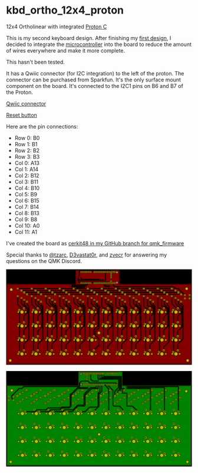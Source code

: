# kbd_ortho_12x4_proton
 12x4 Ortholinear with integrated [Proton C](https://qmk.fm/proton-c/)

 This is my second keyboard design. After finishing my [first design](https://github.com/cerkit/kbd_ortho_12x4), I decided to integrate the [microcontroller](https://qmk.fm/proton-c/) into the board to reduce the amount of wires everywhere and make it more complete.

 This hasn't been tested.

 It has a Qwiic connector (for I2C integration) to the left of the proton. The connector can be purchased from Sparkfun. It's the only surface mount component on the board. It's connected to the I2C1 pins on B6 and B7 of the Proton.

 [Qwiic connector](https://www.sparkfun.com/products/14417)

 [Reset button](https://omronfs.omron.com/en_US/ecb/products/pdf/en-b3f.pdf)

Here are the pin connections:

* Row 0: B0
* Row 1: B1
* Row 2: B2
* Row 3: B3
* Col 0: A13
* Col 1: A14
* Col 2: B12
* Col 3: B11
* Col 4: B10
* Col 5: B9
* Col 6: B15
* Col 7: B14
* Col 8: B13
* Col 9: B8
* Col 10: A0
* Col 11: A1

I've created the board as [cerkit48 in my GitHub branch for qmk_firmware](https://github.com/cerkit/qmk_firmware)

Special thanks to [@tzarc](https://github.com/tzarc), [D3vastat0r](https://github.com/covah901), and [zvecr](https://github.com/zvecr) for answering my questions on the QMK Discord.

![cerkit ortho with Proton C front](https://github.com/cerkit/kbd_ortho_12x4_proton/blob/master/cerkit_planck_proton_front_copper.png?raw=true)

![cerkit ortho with Proton C back](https://github.com/cerkit/kbd_ortho_12x4_proton/blob/master/cerkit_planck_proton_back_copper.png?raw=true)
